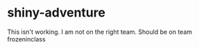 # shiny-adventure
This isn't working.  I am not on the right team.  Should be on team frozeninclass
